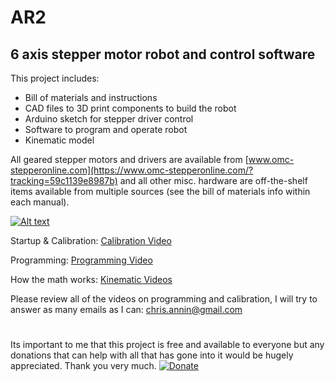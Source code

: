 # AR2

## 6 axis stepper motor robot and control software

This project includes:

- Bill of materials and instructions
- CAD files to 3D print components to build the robot
- Arduino sketch for stepper driver control
- Software to program and operate robot
- Kinematic model

All geared stepper motors and drivers are available from  [www.omc-stepperonline.com](https://www.omc-stepperonline.com/?tracking=59c1139e8987b) and all other misc. hardware are off-the-shelf items available from multiple sources (see the bill of materials info within each manual).

[![Alt text](https://img.youtube.com/vi/EAcU4k2Qskk/0.jpg)](https://www.youtube.com/watch?v=EAcU4k2Qskk)

Startup & Calibration: [Calibration Video](https://youtu.be/MMESgfq2Mjg)

Programming: [Programming Video](https://youtu.be/BozgdjE-HR8)

How the math works: [Kinematic Videos](https://youtu.be/FIx6olybAeQ)

Please review all of the videos on programming and calibration,
I will try to answer as many emails as I can: chris.annin@gmail.com
#
Its important to me that this project is free and available to everyone but any donations that
can help with all that has gone into it would be hugely appreciated.  Thank you very much.
[![Donate](https://img.shields.io/badge/Donate-PayPal-green.svg)](https://www.paypal.me/ChrisAnnin)
